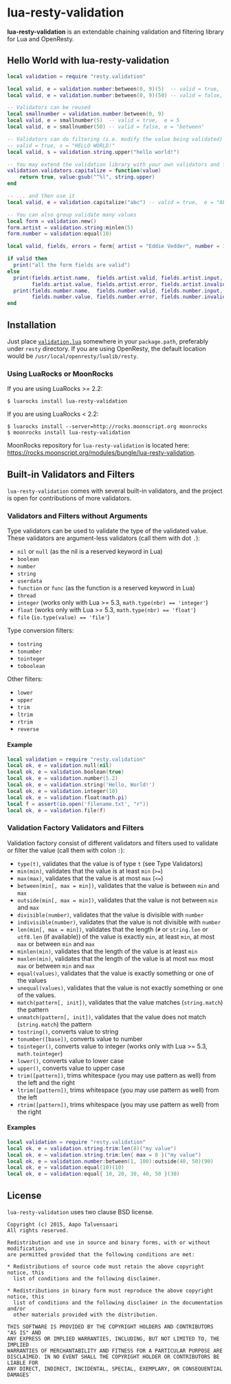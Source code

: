 # lua-resty-validation

**lua-resty-validation** is an extendable chaining validation and filtering library for Lua and OpenResty.

## Hello World with lua-resty-validation

```lua
local validation = require "resty.validation"

local valid, e = validation.number:between(0, 9)(5)  -- valid = true,  e = 5
local valid, e = validation.number:between(0, 9)(50) -- valid = false, e = "between"

-- Validators can be reused
local smallnumber = validation.number:between(0, 9)
local valid, e = smallnumber(5)  -- valid = true,  e = 5
local valid, e = smallnumber(50) -- valid = false, e = "between"

-- Validators can do filtering (i.e. modify the value being validated)
-- valid = true, s = "HELLO WORLD!"
local valid, s = validation.string.upper("hello world!")

-- You may extend the validation library with your own validators and filters...
validation.validators.capitalize = function(value) 
    return true, value:gsub("^%l", string.upper)
end

-- ... and then use it
local valid, e = validation.capitalize("abc") -- valid = true,  e = "Abc"

-- You can also group validate many values
local form = validation.new()
form.artist = validation.string:minlen(5)
form.number = validation:equal(10)

local valid, fields, errors = form{ artist = "Eddie Vedder", number = 10 }

if valid then
  print("all the form fields are valid")
else
  print(fields.artist.name,  fields.artist.valid, fields.artist.input,
        fields.artist.value, fields.artist.error, fields.artist.invalid)
  print(fields.number.name,  fields.number.valid, fields.number.input,
        fields.number.value, fields.number.error, fields.number.invalid)
end
```

## Installation

Just place [`validation.lua`](https://github.com/bungle/lua-resty-validation/blob/master/lib/resty/validation.lua)
somewhere in your `package.path`, preferably under `resty` directory. If you are using OpenResty, the default
location would be `/usr/local/openresty/lualib/resty`.

### Using LuaRocks or MoonRocks

If you are using LuaRocks >= 2.2:

```Shell
$ luarocks install lua-resty-validation
```

If you are using LuaRocks < 2.2:

```Shell
$ luarocks install --server=http://rocks.moonscript.org moonrocks
$ moonrocks install lua-resty-validation
```

MoonRocks repository for `lua-resty-validation`  is located here: https://rocks.moonscript.org/modules/bungle/lua-resty-validation.

## Built-in Validators and Filters

`lua-resty-validation` comes with several built-in validators, and the project is open for contributions of more validators.

### Validators and Filters without Arguments

Type validators can be used to validate the type of the validated value. These validators are argument-less
validators (call them with dot `.`):

* `nil` or `null` (as the nil is a reserved keyword in Lua)
* `boolean`
* `number`
* `string`
* `userdata`
* `function` or `func` (as the function is a reserved keyword in Lua)
* `thread`
* `integer` (works only with Lua >= 5.3, `math.type(nbr) == 'integer'`)
* `float` (works only with Lua >= 5.3,   `math.type(nbr) == 'float'`)
* `file` (`io.type(value) == 'file'`)

Type conversion filters:

* `tostring`
* `tonumber`
* `tointeger`
* `toboolean`

Other filters:

* `lower`
* `upper`
* `trim`
* `ltrim`
* `rtrim`
* `reverse`

#### Example

```lua
local validation = require "resty.validation"
local ok, e = validation.null(nil)
local ok, e = validation.boolean(true)
local ok, e = validation.number(5.2)
local ok, e = validation.string('Hello, World!')
local ok, e = validation.integer(10)
local ok, e = validation.float(math.pi)
local f = assert(io.open('filename.txt', "r"))
local ok, e = validation.file(f)
```

### Validation Factory Validators and Filters

Validation factory consist of different validators and filters used to validate or filter the value
(call them with colon `:`):

* `type(t)`, validates that the value is of type `t` (see Type Validators)
* `min(min)`, validates that the value is at least `min` (`>=`)
* `max(max)`, validates that the value is at most `max` (`<=`)
* `between(min[, max = min])`, validates that the value is between `min` and `max`
* `outside(min[, max = min])`, validates that the value is not between `min` and `max`
* `divisible(number)`, validates that the value is divisible with `number`
* `indivisible(number)`, validates that the value is not divisible with `number`
* `len(min[, max = min])`, validates that the length (`#` or `string.len` or `utf8.len` (if available)) of the value is exactly `min`, at least `min`, at most `max` or between `min` and `max`
* `minlen(min)`, validates that the length of the value is at least `min`
* `maxlen(min)`, validates that the length of the value is at most `max`
 most `max` or between `min` and `max`
* `equal(values)`, validates that the value is exactly something or one of the values
* `unequal(values)`, validates that the value is not exactly something or one of the values.
* `match(pattern[, init])`, validates that the value matches (`string.match`) the pattern
* `unmatch(pattern[, init])`, validates that the value does not match (`string.match`) the pattern
* `tostring()`, converts value to string
* `tonumber([base])`, converts value to number
* `tointeger()`, converts value to integer (works only with Lua >= 5.3, `math.tointeger`)
* `lower()`, converts value to lower case
* `upper()`, converts value to upper case
* `trim([pattern])`, trims whitespace (you may use pattern as well) from the left and the right
* `ltrim([pattern])`, trims whitespace (you may use pattern as well) from the left
* `rtrim([pattern])`, trims whitespace (you may use pattern as well) from the right

#### Examples

```lua
local validation = require "resty.validation"
local ok, e = validation.string.trim:len(8)("my value")
local ok, e = validation.string.trim:len{ max = 8 }("my value")
local ok, e = validation.number:between(1, 100):outside(40, 50)(90)
local ok, e = validation:equal(10)(10)
local ok, e = validation:equal{ 10, 20, 30, 40, 50 }(30)
```

## License

`lua-resty-validation` uses two clause BSD license.

```
Copyright (c) 2015, Aapo Talvensaari
All rights reserved.

Redistribution and use in source and binary forms, with or without modification,
are permitted provided that the following conditions are met:

* Redistributions of source code must retain the above copyright notice, this
  list of conditions and the following disclaimer.

* Redistributions in binary form must reproduce the above copyright notice, this
  list of conditions and the following disclaimer in the documentation and/or
  other materials provided with the distribution.

THIS SOFTWARE IS PROVIDED BY THE COPYRIGHT HOLDERS AND CONTRIBUTORS "AS IS" AND
ANY EXPRESS OR IMPLIED WARRANTIES, INCLUDING, BUT NOT LIMITED TO, THE IMPLIED
WARRANTIES OF MERCHANTABILITY AND FITNESS FOR A PARTICULAR PURPOSE ARE
DISCLAIMED. IN NO EVENT SHALL THE COPYRIGHT HOLDER OR CONTRIBUTORS BE LIABLE FOR
ANY DIRECT, INDIRECT, INCIDENTAL, SPECIAL, EXEMPLARY, OR CONSEQUENTIAL DAMAGES`
